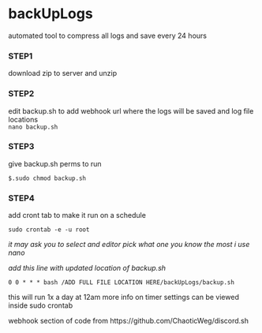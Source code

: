 # backUpLogs
automated tool to compress all logs and save every 24 hours



<p>
<h3>STEP1</h3>

download zip to server and unzip 
</p>
  
<p>
<h3>STEP2</h3>

edit backup.sh to add webhook url where the logs will be saved and log file locations <br>
`nano backup.sh`
</p>

<p> 
<h3>STEP3</h3>
give backup.sh perms to run 

`$.sudo chmod backup.sh`

</p>

<p>
<h3>STEP4</h3>

add cront tab to make it run on a schedule 

`sudo crontab -e -u root`

<i>it may ask you to select and editor pick what one you know the most i use nano 

add this line with updated location of backup.sh</i>

`0 0 * * * bash /ADD FULL FILE LOCATION HERE/backUpLogs/backup.sh`
</p>


this will run 1x a day at 12am more info on timer settings can be viewed inside 
sudo crontab





<p>webhook section of code from https://github.com/ChaoticWeg/discord.sh</p>
